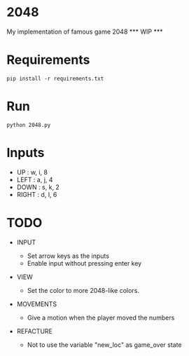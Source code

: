 # 2048
My implementation of famous game 2048
*** WIP ***

# Requirements

```
pip install -r requirements.txt
```

# Run

```
python 2048.py
```

# Inputs
- UP : w, i, 8
- LEFT : a, j, 4
- DOWN : s, k, 2
- RIGHT : d, l, 6

# TODO

- INPUT
	- Set arrow keys as the inputs
	- Enable input without pressing enter key

- VIEW
	- Set the color to more 2048-like colors.

- MOVEMENTS
	- Give a motion when the player moved the numbers

- REFACTURE
	- Not to use the variable "new_loc" as game_over state
